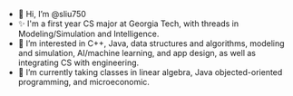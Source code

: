- 👋 Hi, I’m @sliu750
- ✨ I'm a first year CS major at Georgia Tech, with threads in Modeling/Simulation and Intelligence.
- 👀 I’m interested in C++, Java, data structures and algorithms, modeling and simulation, AI/machine learning, and app design, as well as integrating CS with engineering.
- 🌱 I’m currently taking classes in linear algebra, Java objected-oriented programming, and microeconomic.

<!---
sliu750/sliu750 is a ✨ special ✨ repository because its `README.md` (this file) appears on your GitHub profile.
You can click the Preview link to take a look at your changes.
--->
